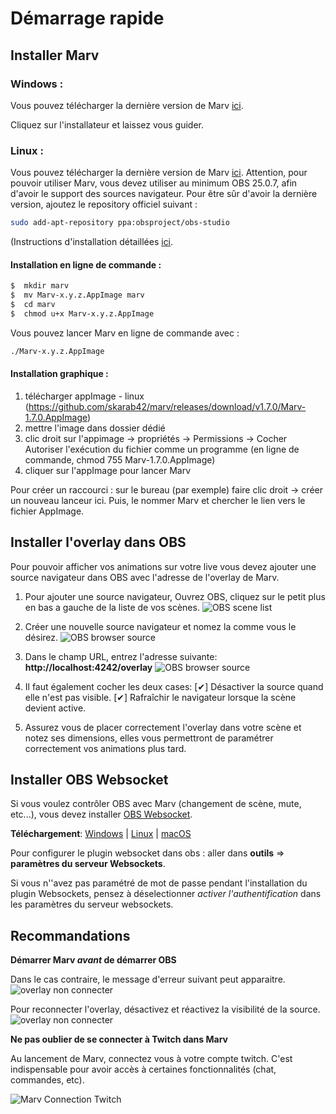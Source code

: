 # Démarrage rapide

## Installer Marv

### Windows :
Vous pouvez télécharger la dernière version de Marv [ici](https://github.com/skarab42/marv/releases/download/v1.7.0/Marv-Setup-1.7.0.exe).

Cliquez sur l'installateur et laissez vous guider.



### Linux :

Vous pouvez télécharger la dernière version de Marv [ici](https://github.com/skarab42/marv/releases/download/v1.7.0/Marv-1.7.0.AppImage). Attention, pour pouvoir utiliser Marv, vous devez utiliser au minimum OBS 25.0.7, afin d'avoir le support des sources navigateur.  Pour être sûr d'avoir la dernière version, ajoutez le repository officiel suivant : 

```bash
sudo add-apt-repository ppa:obsproject/obs-studio
```

(Instructions d'installation détaillées [ici](https://obsproject.com/wiki/install-instructions#linux).


#### Installation en ligne de commande :

```bash
$  mkdir marv
$  mv Marv-x.y.z.AppImage marv
$  cd marv
$  chmod u+x Marv-x.y.z.AppImage
```

Vous pouvez lancer Marv en ligne de commande avec :

```bash
./Marv-x.y.z.AppImage
```

#### Installation graphique :

1. télécharger appImage - linux (https://github.com/skarab42/marv/releases/download/v1.7.0/Marv-1.7.0.AppImage)
2. mettre l'image dans dossier dédié
3. clic droit sur l'appimage -> propriétés -> Permissions -> Cocher Autoriser l'exécution du fichier comme un programme (en ligne de commande, chmod 755 Marv-1.7.0.AppImage)
4. cliquer sur l'appImage pour lancer Marv


Pour créer un raccourci : sur le bureau (par exemple) faire clic droit -> créer un nouveau lanceur ici. Puis, le nommer Marv et chercher le lien vers le fichier AppImage.


## Installer l'overlay dans OBS

Pour pouvoir afficher vos animations sur votre live vous devez ajouter une source navigateur dans OBS avec l'adresse de l'overlay de Marv.

1. Pour ajouter une source navigateur, Ouvrez OBS, cliquez sur le petit plus en bas a gauche de la liste de vos scènes.
   ![OBS scene list](/assets/images/docs/obs_scene_list.png)

2. Créer une nouvelle source navigateur et nomez la comme vous le désirez.
   ![OBS browser source](/assets/images/docs/obs_create_browser_source.png)

3. Dans le champ URL, entrez l'adresse suivante: **http://localhost:4242/overlay**
   ![OBS browser source](/assets/images/docs/obs_browser_source_config.png)

4. Il faut également cocher les deux cases:
   [✔] Désactiver la source quand elle n'est pas visible.
   [✔] Rafraîchir le navigateur lorsque la scène devient active.
   
5. Assurez vous de placer correctement l'overlay dans votre scène et notez ses dimensions, elles vous permettront de paramétrer correctement vos animations plus tard.


## Installer OBS Websocket

Si vous voulez contrôler OBS avec Marv (changement de scène, mute, etc...), vous devez installer [OBS Websocket](https://obsproject.com/forum/resources/obs-websocket-remote-control-obs-studio-from-websockets.466/).

**Téléchargement**: [Windows](https://github.com/Palakis/obs-websocket/releases/download/4.8.0/obs-websocket-4.8.0-Windows-Installer.exe) | [Linux](https://github.com/Palakis/obs-websocket/releases/download/4.8.0/obs-websocket-4.8.0-1_amd64.deb) | [macOS](https://github.com/Palakis/obs-websocket/releases/download/4.8.0/obs-websocket-4.8.0-macOS.pkg)

Pour configurer le plugin websocket dans obs : aller dans **outils** => **paramètres du serveur Websockets**.

Si vous n''avez pas paramétré de mot de passe pendant l'installation du plugin Websockets, pensez à déselectionner *activer l'authentification* dans les paramètres du serveur websockets.

## Recommandations

**Démarrer Marv _avant_ de démarrer OBS**

Dans le cas contraire, le message d'erreur suivant peut apparaitre.
![overlay non connecter](/assets/images/docs/overlay_disconnected_message.png)

Pour reconnecter l'overlay, désactivez et réactivez la visibilité de la source.
![overlay non connecter](/assets/images/docs/toggle_scene_visibility.png)


**Ne pas oublier de se connecter à Twitch dans Marv**

Au lancement de Marv, connectez vous à votre compte twitch. C'est indispensable pour avoir accès à certaines fonctionnalités (chat, commandes, etc).

![Marv Connection Twitch](/assets/images/docs/Marv_Connection_Twitch_.png)

